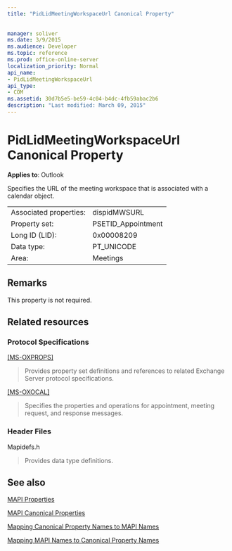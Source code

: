 ```yaml
---
title: "PidLidMeetingWorkspaceUrl Canonical Property"
 
 
manager: soliver
ms.date: 3/9/2015
ms.audience: Developer
ms.topic: reference
ms.prod: office-online-server
localization_priority: Normal
api_name:
- PidLidMeetingWorkspaceUrl
api_type:
- COM
ms.assetid: 30d7b5e5-be59-4c04-b4dc-4fb59abac2b6
description: "Last modified: March 09, 2015"
---
```


# PidLidMeetingWorkspaceUrl Canonical Property

  
  
**Applies to**: Outlook 
  
Specifies the URL of the meeting workspace that is associated with a calendar object.
  
|||
|:-----|:-----|
|Associated properties:  <br/> |dispidMWSURL  <br/> |
|Property set:  <br/> |PSETID_Appointment  <br/> |
|Long ID (LID):  <br/> |0x00008209  <br/> |
|Data type:  <br/> |PT_UNICODE  <br/> |
|Area:  <br/> |Meetings  <br/> |
   
## Remarks

This property is not required.
  
## Related resources

### Protocol Specifications

[[MS-OXPROPS]](http://msdn.microsoft.com/library/f6ab1613-aefe-447d-a49c-18217230b148%28Office.15%29.aspx)
  
> Provides property set definitions and references to related Exchange Server protocol specifications.
    
[[MS-OXOCAL]](http://msdn.microsoft.com/library/09861fde-c8e4-4028-9346-e7c214cfdba1%28Office.15%29.aspx)
  
> Specifies the properties and operations for appointment, meeting request, and response messages.
    
### Header Files

Mapidefs.h
  
> Provides data type definitions.
    
## See also



[MAPI Properties](mapi-properties.md)
  
[MAPI Canonical Properties](mapi-canonical-properties.md)
  
[Mapping Canonical Property Names to MAPI Names](mapping-canonical-property-names-to-mapi-names.md)
  
[Mapping MAPI Names to Canonical Property Names](mapping-mapi-names-to-canonical-property-names.md)

